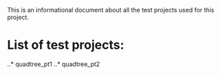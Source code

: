 This is an informational document about all the test projects used for this project. 

# List of test projects:
..* quadtree_pt1
..* quadtree_pt2